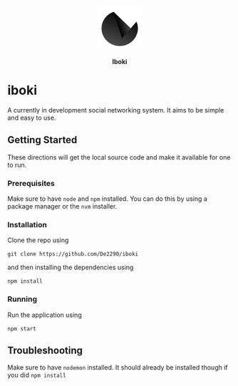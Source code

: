 <p align="center"><img src="https://github.com/De2290/iboki/blob/master/iboki.png?raw=true" width="100" height="100"></img></p>
<p align="center"><b>Iboki</b></p>

# iboki

A currently in development social networking system. It aims to be simple and easy to use.

## Getting Started

These directions will get the local source code and make it available for one to run.

### Prerequisites

Make sure to have `node` and `npm` installed. You can do this by using a package manager or the `nvm` installer.

### Installation

Clone the repo using

```
git clone https://github.com/De2290/iboki
```

and then installing the dependencies using

```
npm install
```

### Running

Run the application using

```
npm start
```

## Troubleshooting

Make sure to have `nodemon` installed. It should already be installed though if you did `npm install`
